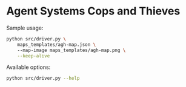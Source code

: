 # Agent Systems Cops and Thieves

Sample usage:

```bash
python src/driver.py \  
    maps_templates/agh-map.json \    
    --map-image maps_templates/agh-map.png \
    --keep-alive
```

Available options:

```bash
python src/driver.py --help
```